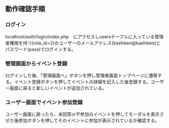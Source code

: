 ## 動作確認手順

### ログイン

localhost/auth/login/index.php　にアクセスしusersテーブルに入っている管理者権限を持つ(role_id=2)のユーザーのメールアドレス(kashiken@kashiken)とパスワード(pass)でログインする。

### 管理画面からイベント登録

ログインした後、「管理画面へ」ボタンを押し管理者画面トップページに遷移する。イベント登録ボタンを押してイベントの詳細を記入した後登録する。ユーザー画面に戻ると新しいイベントが追加されている。

### ユーザー画面でイベント参加登録

ユーザー画面に戻ったら、未回答or不参加のイベントを押してモーダルを表示させた後参加ボタンを押してそのイベントに参加が表示されているか確認する。
